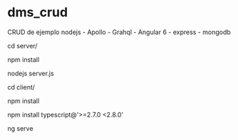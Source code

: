 # dms_crud
CRUD de ejemplo nodejs - Apollo - Grahql - Angular 6 - express - mongodb


cd server/

npm install

nodejs server.js

cd client/

npm install

npm install typescript@'>=2.7.0 <2.8.0'

ng serve
